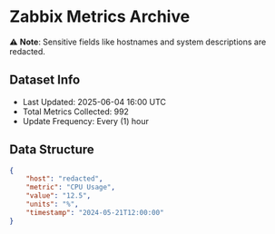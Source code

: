 # Zabbix Metrics Archive

⚠️ **Note**: Sensitive fields like hostnames and system descriptions are redacted.

## Dataset Info
- Last Updated: 2025-06-04 16:00 UTC
- Total Metrics Collected: 992
- Update Frequency: Every (1) hour

## Data Structure
```json
{
    "host": "redacted",
    "metric": "CPU Usage",
    "value": "12.5",
    "units": "%",
    "timestamp": "2024-05-21T12:00:00"
}
```
